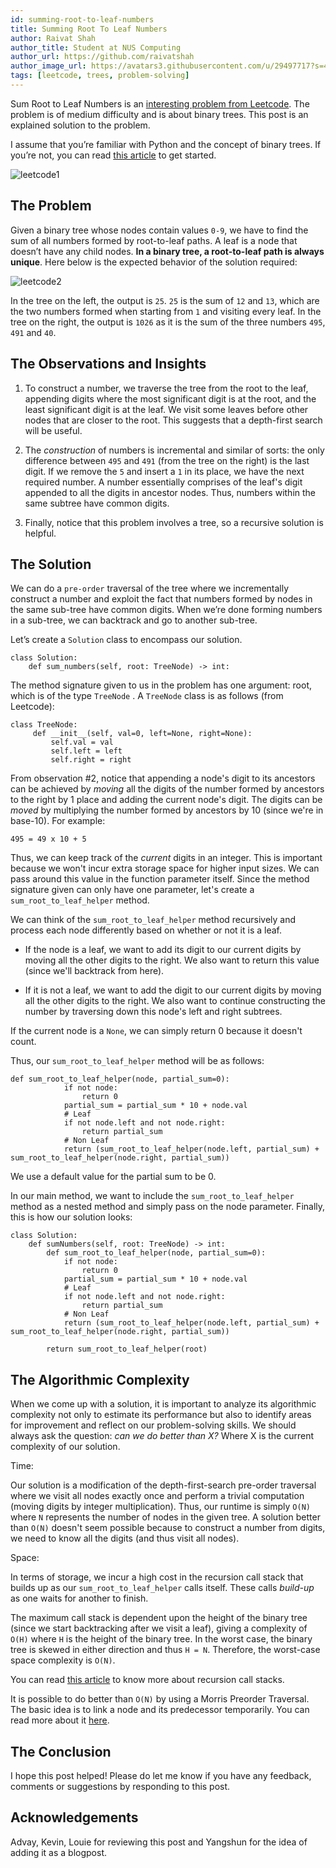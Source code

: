 ```yaml
---
id: summing-root-to-leaf-numbers
title: Summing Root To Leaf Numbers
author: Raivat Shah
author_title: Student at NUS Computing
author_url: https://github.com/raivatshah
author_image_url: https://avatars3.githubusercontent.com/u/29497717?s=460&u=0624&v=4
tags: [leetcode, trees, problem-solving]
---
```


Sum Root to Leaf Numbers is an [interesting problem from Leetcode](https://leetcode.com/problems/sum-root-to-leaf-numbers/). The problem is of medium difficulty and is about binary trees. This post is an explained solution to the problem. 

I assume that you’re familiar with Python and the concept of binary trees. If you’re not, you can read [this article](https://www.tutorialspoint.com/python_data_structure/python_binary_tree.htm) to get started.

<!--truncate-->

![leetcode1](https://user-images.githubusercontent.com/29497717/82636662-b01b4b80-9c35-11ea-9ffa-e84b1e13c599.jpeg)

## The Problem

Given a binary tree whose nodes contain values `0-9`, we have to find the sum of all numbers formed by root-to-leaf paths. A leaf is a node that doesn’t have any child nodes. **In a binary tree, a root-to-leaf path is always unique**. Here below is the expected behavior of the solution required:

![leetcode2](https://user-images.githubusercontent.com/29497717/82636816-0be5d480-9c36-11ea-8b2d-78bb36c865ee.jpeg)

In the tree on the left, the output is `25`. `25` is the sum of `12` and `13`, which are the two numbers formed when starting from `1` and visiting every leaf. In the tree on the right, the output is `1026` as it is the sum of the three numbers `495`, `491` and `40`.

## The Observations and Insights

1. To construct a number, we traverse the tree from the root to the leaf, appending digits where the most significant digit is at the root, and the least significant digit is at the leaf. We visit some leaves before other nodes that are closer to the root. This suggests that a depth-first search will be useful. 

2. The *construction* of numbers is incremental and similar of sorts: the only difference between `495` and `491` (from the tree on the right) is the last digit. If we remove the `5` and insert a `1` in its place, we have the next required number. A number essentially comprises of the leaf's digit appended to all the digits in ancestor nodes. Thus, numbers within the same subtree have common digits. 

3. Finally, notice that this problem involves a tree, so a recursive solution is helpful. 

## The Solution 

We can do a `pre-order` traversal of the tree where we incrementally construct a number and exploit the fact that numbers formed by nodes in the same sub-tree have common digits. When we’re done forming numbers in a sub-tree, we can backtrack and go to another sub-tree.

Let’s create a `Solution` class to encompass our solution.
```
class Solution: 
    def sum_numbers(self, root: TreeNode) -> int:
```

The method signature given to us in the problem has one argument: root, which is of the type `TreeNode` . A `TreeNode` class is as follows (from Leetcode):

```
class TreeNode:
     def __init__(self, val=0, left=None, right=None):
         self.val = val
         self.left = left
         self.right = right
```

From observation #2, notice that appending a node's digit to its ancestors can be achieved by *moving* all the digits of the number formed by ancestors to the right by 1 place and adding the current node's digit. The digits can be *moved* by multiplying the number formed by ancestors by 10 (since we're in base-10). For example: 

`495 = 49 x 10 + 5` 

Thus, we can keep track of the *current* digits in an integer. This is important because we won't incur extra storage space for higher input sizes. We can pass around this value in the function parameter itself. Since the method signature given can only have one parameter, let's create a `sum_root_to_leaf_helper` method. 

We can think of the `sum_root_to_leaf_helper` method recursively and process each node differently based on whether or not it is a leaf.

* If the node is a leaf, we want to add its digit to our current digits by moving all the other digits to the right. We also want to return this value (since we'll backtrack from here). 

* If it is not a leaf, we want to add the digit to our current digits by moving all the other digits to the right. We also want to continue constructing the number by traversing down this node's left and right subtrees.

If the current node is a `None`, we can simply return 0 because it doesn't count. 

Thus, our `sum_root_to_leaf_helper` method will be as follows:

```
def sum_root_to_leaf_helper(node, partial_sum=0):
            if not node:
                return 0
            partial_sum = partial_sum * 10 + node.val
            # Leaf
            if not node.left and not node.right:
                return partial_sum
            # Non Leaf 
            return (sum_root_to_leaf_helper(node.left, partial_sum) + sum_root_to_leaf_helper(node.right, partial_sum))
```

We use a default value for the partial sum to be 0. 

In our main method, we want to include the `sum_root_to_leaf_helper` method as a nested method and simply pass on the node parameter. Finally, this is how our solution looks:

```
class Solution: 
    def sumNumbers(self, root: TreeNode) -> int:
        def sum_root_to_leaf_helper(node, partial_sum=0):
            if not node:
                return 0
            partial_sum = partial_sum * 10 + node.val
            # Leaf
            if not node.left and not node.right:
                return partial_sum
            # Non Leaf 
            return (sum_root_to_leaf_helper(node.left, partial_sum) + sum_root_to_leaf_helper(node.right, partial_sum))
    
        return sum_root_to_leaf_helper(root)
```

## The Algorithmic Complexity 

When we come up with a solution, it is important to analyze its algorithmic complexity not only to estimate its performance but also to identify areas for improvement and reflect on our problem-solving skills. We should always ask the question: *can we do better than X?* Where X is the current complexity of our solution. 

Time:

Our solution is a modification of the depth-first-search pre-order traversal where we visit all nodes exactly once and perform a trivial computation (moving digits by integer multiplication). Thus, our runtime is simply `O(N)` where `N` represents the number of nodes in the given tree. A solution better than `O(N)` doesn't seem possible because to construct a number from digits, we need to know all the digits (and thus visit all nodes).

Space:

In terms of storage, we incur a high cost in the recursion call stack that builds up as our `sum_root_to_leaf_helper` calls itself. These calls *build-up* as one waits for another to finish.

The maximum call stack is dependent upon the height of the binary tree (since we start backtracking after we visit a leaf), giving a complexity of `O(H)` where `H` is the height of the binary tree. In the worst case, the binary tree is skewed in either direction and thus `H = N`. Therefore, the worst-case space complexity is `O(N)`.

You can read [this article](https://www.freecodecamp.org/news/how-recursion-works-explained-with-flowcharts-and-a-video-de61f40cb7f9/) to know more about recursion call stacks.

It is possible to do better than `O(N)` by using a Morris Preorder Traversal. The basic idea is to link a node and its predecessor temporarily. You can read more about it [here](https://www.sciencedirect.com/science/article/abs/pii/0020019079900681).

## The Conclusion 

I hope this post helped! Please do let me know if you have any feedback, comments or suggestions by responding to this post.

## Acknowledgements

Advay, Kevin, Louie for reviewing this post and Yangshun for the idea of adding it as a blogpost. 
